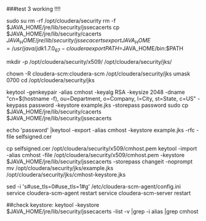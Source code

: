 

###test 3 working !!!!

sudo su
rm -rf /opt/cloudera/security
rm -f $JAVA_HOME/jre/lib/security/jssecacerts
cp $JAVA_HOME/jre/lib/security/cacerts $JAVA_HOME/jre/lib/security/jssecacerts
 export JAVA_HOME=/usr/java/jdk1.7.0_67-cloudera
export PATH=$JAVA_HOME/bin:$PATH

mkdir -p /opt/cloudera/security/x509/ /opt/cloudera/security/jks/


 chown -R cloudera-scm:cloudera-scm /opt/cloudera/security/jks
 umask 0700
cd /opt/cloudera/security/jks

keytool -genkeypair -alias cmhost -keyalg RSA -keysize 2048 -dname "cn=$(hostname -f), ou=Department,
o=Company, l=City, st=State, c=US" -keypass password -keystore example.jks -storepass password
sudo cp $JAVA_HOME/jre/lib/security/cacerts $JAVA_HOME/jre/lib/security/jssecacerts

 echo 'password' |keytool -export -alias cmhost -keystore example.jks -rfc -file selfsigned.cer
 
 cp selfsigned.cer /opt/cloudera/security/x509/cmhost.pem
 keytool -import -alias cmhost -file /opt/cloudera/security/x509/cmhost.pem -keystore $JAVA_HOME/jre/lib/security/jssecacerts -storepass changeit -noprompt
 mv /opt/cloudera/security/jks/example.jks /opt/cloudera/security/jks/cmhost-keystore.jks
 
 
 
 sed -i 's#use_tls=0#use_tls=1#g' /etc/cloudera-scm-agent/config.ini
 service cloudera-scm-agent restart
 service cloudera-scm-server restart
 
 
 
 
 
 ##check keystore:
 keytool -keystore $JAVA_HOME/jre/lib/security/jssecacerts -list -v |grep -i alias |grep cmhost
 